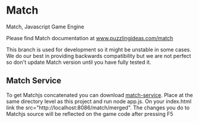 Match
=====

Match, Javascript Game Engine

Please find Match documentation at www.puzzlingideas.com/match

This branch is used for development so it might be unstable in some cases. We do our best in providing backwards
compatibility but we are not perfect so don't update Match version until you have fully tested it.

## Match Service
To get Matchjs concatenated you can download [match-service](https://bitbucket.org/puzzlingideas/match-service). Place at the same directory level as this project and run node app.js.
On your index.html link the src="http://localhost:8086/match/merged".
The changes you do to Matchjs source will be reflected on the game code after pressing F5